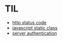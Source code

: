 # TIL

- [http status code](http_status_code.md)
- [javascript static class](javascript_class_static.md)
- [server authentication](server_authentication.md)